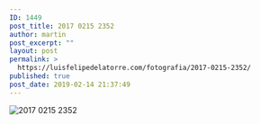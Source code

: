 ```yaml
---
ID: 1449
post_title: 2017 0215 2352
author: martin
post_excerpt: ""
layout: post
permalink: >
  https://luisfelipedelatorre.com/fotografia/2017-0215-2352/
published: true
post_date: 2019-02-14 21:37:49
---
```

<p><img src="https://luisfelipedelatorre.com/wp-content/uploads/2019/02/2017-0215-2352-1024x678.jpg" alt="2017 0215 2352"/></p>